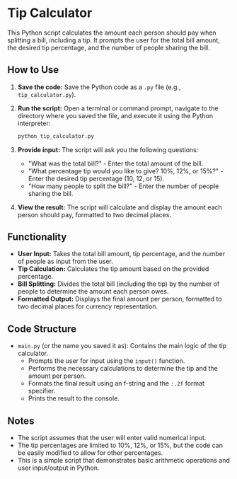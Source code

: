 # Tip Calculator

This Python script calculates the amount each person should pay when splitting a bill, including a tip. It prompts the user for the total bill amount, the desired tip percentage, and the number of people sharing the bill.

## How to Use

1.  **Save the code:** Save the Python code as a `.py` file (e.g., `tip_calculator.py`).
2.  **Run the script:** Open a terminal or command prompt, navigate to the directory where you saved the file, and execute it using the Python interpreter:

    ```bash
    python tip_calculator.py
    ```

3.  **Provide input:** The script will ask you the following questions:
    * "What was the total bill?" - Enter the total amount of the bill.
    * "What percentage tip would you like to give? 10%, 12%, or 15%?" - Enter the desired tip percentage (10, 12, or 15).
    * "How many people to split the bill?" - Enter the number of people sharing the bill.

4.  **View the result:** The script will calculate and display the amount each person should pay, formatted to two decimal places.

## Functionality

* **User Input:** Takes the total bill amount, tip percentage, and the number of people as input from the user.
* **Tip Calculation:** Calculates the tip amount based on the provided percentage.
* **Bill Splitting:** Divides the total bill (including the tip) by the number of people to determine the amount each person owes.
* **Formatted Output:** Displays the final amount per person, formatted to two decimal places for currency representation.

## Code Structure

* `main.py` (or the name you saved it as): Contains the main logic of the tip calculator.
    * Prompts the user for input using the `input()` function.
    * Performs the necessary calculations to determine the tip and the amount per person.
    * Formats the final result using an f-string and the `:.2f` format specifier.
    * Prints the result to the console.

## Notes

* The script assumes that the user will enter valid numerical input.
* The tip percentages are limited to 10%, 12%, or 15%, but the code can be easily modified to allow for other percentages.
* This is a simple script that demonstrates basic arithmetic operations and user input/output in Python.